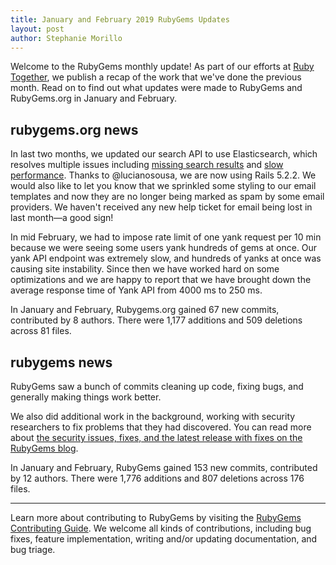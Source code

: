 ```yaml
---
title: January and February 2019 RubyGems Updates
layout: post
author: Stephanie Morillo
---
```



Welcome to the RubyGems monthly update! As part of our efforts at [Ruby Together](http://rubytogether.org), we publish a recap of the work that we've done the previous month. Read on to find out what updates were made to RubyGems and RubyGems.org in January and February.

## rubygems.org news

In last two months, we updated our search API to use Elasticsearch, which resolves multiple issues including [missing search results](https://github.com/rubygems/rubygems.org/issues/972) and [slow performance](https://github.com/rubygems/rubygems.org/issues/1256). Thanks to @lucianosousa, we are now using Rails 5.2.2. We would also like to let you know that we sprinkled some styling to our email templates and now they are no longer being marked as spam by some email providers. We haven't received any new help ticket for email being lost in last month—a good sign!

In mid February, we had to impose rate limit of one yank request per 10 min because we were seeing some users yank hundreds of gems at once. Our yank API endpoint was extremely slow, and hundreds of yanks at once was causing site instability. Since then we have worked hard on some optimizations and we are happy to report that we have brought down the average response time of Yank API from 4000 ms to 250 ms.

In January and February, Rubygems.org gained 67 new commits, contributed by 8 authors. There were 1,177 additions and 509 deletions across 81 files.

## rubygems news

RubyGems saw a bunch of commits cleaning up code, fixing bugs, and generally making things work better.

We also did additional work in the background, working with security researchers to fix problems that they had discovered. You can read more about [the security issues, fixes, and the latest release with fixes on the RubyGems blog](https://blog.rubygems.org/2019/03/05/security-advisories-2019-03.html).

In January and February, RubyGems gained 153 new commits, contributed by 12 authors. There were 1,776 additions and 807 deletions across 176 files.

---

Learn more about contributing to RubyGems by visiting the [RubyGems Contributing Guide](https://github.com/rubygems/rubygems/blob/master/CONTRIBUTING.rdoc#how-to-contribute). We welcome all kinds of contributions, including bug fixes, feature implementation, writing and/or updating documentation, and bug triage.
